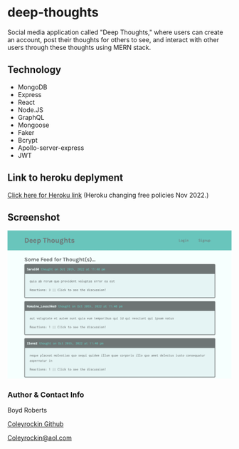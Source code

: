 # deep-thoughts
Social media application called "Deep Thoughts," where users can create an account, post their thoughts for others to see, and interact with other users through these thoughts using MERN stack.

## Technology
* MongoDB
* Express
* React
* Node.JS
* GraphQL
* Mongoose
* Faker
* Bcrypt
* Apollo-server-express
* JWT

## Link to heroku deplyment
[Click here for Heroku link](https://deepthoughts22.herokuapp.com/)
(Heroku changing free policies Nov 2022.)

## Screenshot
![img](./client/public/Deepthoughts.png)

### Author & Contact Info
Boyd Roberts

[Coleyrockin Github](https://github.com/coleyrockin)

[Coleyrockin@aol.com](mailto:coleyrockin@aol.com)